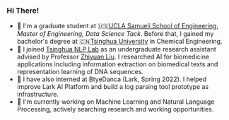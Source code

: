 ### Hi There!

<!--
**Panzy-18/Panzy-18** is a ✨ _special_ ✨ repository because its `README.md` (this file) appears on your GitHub profile.

Here are some ideas to get you started:

- 🔭 I’m currently working on ...
- 🌱 I’m currently learning ...
- 👯 I’m looking to collaborate on ...
- 🤔 I’m looking for help with ...
- 💬 Ask me about ...
- 📫 How to reach me: ...
- 😄 Pronouns: ...
- ⚡ Fun fact: ...
-->

- 🌱 I'm a graduate student at 🇺🇸[UCLA Samueli School of Engineering](https://samueli.ucla.edu/), _Master of Engineering, Data Science Tack_. Before that, I gained my bachelor's degree at 🇨🇳[Tsinghua University](https://www.tsinghua.edu.cn/) in Chemical Engineering.
- 🧐 I joined [Tsinghua NLP Lab](https://nlp.csai.tsinghua.edu.cn/) as an undergraduate research assistant advised by Professor [Zhiyuan Liu](https://nlp.csai.tsinghua.edu.cn/~lzy/). I researched AI for biomedicine applications including information extraction on biomedical texts and representation learning of DNA sequences.
- 💼 I have also interned at BtyeDanca (Lark, Spring 2022). I helped improve Lark AI Platform and build a log parsing tool prototype as infrastructure.
- 🔭 I'm currently working on Machine Learning and Natural Language Processing, actively searching research and working opportunities. 
